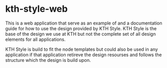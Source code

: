 # kth-style-web

This is a web application that serve as an example of and a documentation guide for how to use the design provided by KTH Style. KTH Style is the base of the design we use at KTH but not the complete set of all design elements for all applications.

KTH Style is build to fit the node templates but could also be used in any application if that application retireve the design resourses and follows the structure which the design is build upon.
